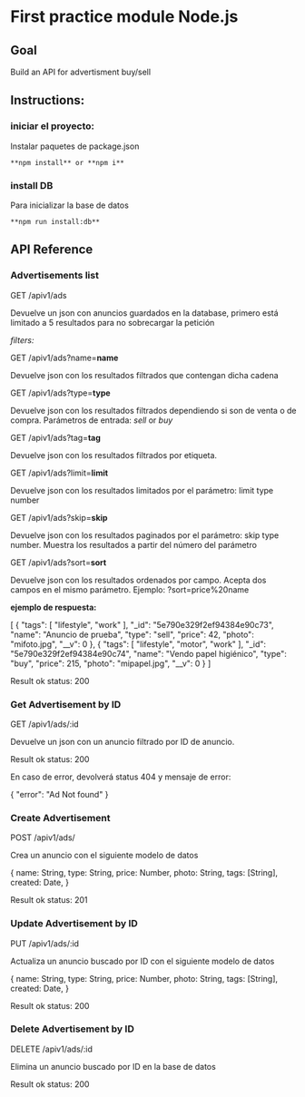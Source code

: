 # First practice module Node.js

## Goal
Build an API for advertisment buy/sell

## Instructions:

### iniciar el proyecto:
Instalar paquetes de package.json

```shell
**npm install** or **npm i**
```

### install DB
Para inicializar la base de datos 

```shell
**npm run install:db**
```

## API Reference


### Advertisements list

GET /apiv1/ads

Devuelve un json con anuncios guardados en la database, primero está limitado a 5 resultados para no sobrecargar la petición

*filters:*

GET /apiv1/ads?name=**name**

Devuelve json con los resultados filtrados que contengan dicha cadena


GET /apiv1/ads?type=**type**

Devuelve json con los resultados filtrados dependiendo si son de venta o de compra. Parámetros de entrada: *sell* or *buy*


GET /apiv1/ads?tag=**tag**

Devuelve json con los resultados filtrados por etiqueta.


GET /apiv1/ads?limit=**limit**

Devuelve json con los resultados limitados por el parámetro: limit type number


GET /apiv1/ads?skip=**skip**

Devuelve json con los resultados paginados por el parámetro: skip type number. Muestra los resultados a partir del número del parámetro


GET /apiv1/ads?sort=**sort**

Devuelve json con los resultados ordenados por campo. Acepta dos campos en el mismo parámetro. Ejemplo: ?sort=price%20name


**ejemplo de respuesta:**

[
    {
        "tags": [
        "lifestyle",
        "work"
        ],
        "_id": "5e790e329f2ef94384e90c73",
        "name": "Anuncio de prueba",
        "type": "sell",
        "price": 42,
        "photo": "mifoto.jpg",
        "__v": 0
    },
    {
        "tags": [
        "lifestyle",
        "motor",
        "work"
        ],
        "_id": "5e790e329f2ef94384e90c74",
        "name": "Vendo papel higiénico",
        "type": "buy",
        "price": 215,
        "photo": "mipapel.jpg",
        "__v": 0
    }
]

Result ok status: 200


### Get Advertisement by ID

GET /apiv1/ads/:id

Devuelve un json con un anuncio filtrado por ID de anuncio. 

Result ok status: 200

En caso de error, devolverá status 404 y mensaje de error:

{
"error": "Ad Not found"
}


### Create Advertisement

POST /apiv1/ads/

Crea un anuncio con el siguiente modelo de datos

{
    name: String,
    type: String,
    price: Number,
    photo: String,
    tags: [String],
    created: Date,
}

Result ok status: 201

### Update Advertisement by ID

PUT /apiv1/ads/:id

Actualiza un anuncio buscado por ID con el siguiente modelo de datos

{
    name: String,
    type: String,
    price: Number,
    photo: String,
    tags: [String],
    created: Date,
}

Result ok status: 200


### Delete Advertisement by ID

DELETE /apiv1/ads/:id

Elimina un anuncio buscado por ID en la base de datos

Result ok status: 200
